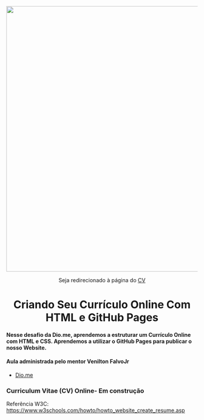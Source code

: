 <p align="center">
    <img width="700" src="https://user-images.githubusercontent.com/102911341/211624878-6723e340-d43f-4234-8dd2-ab66e985d5f6.jpg">
</p>

<p align="center">Seja redirecionado à página do 
<a href="https://suellendiass.github.io/front-end-dicinario/" target="_blank">CV</a></p>




<p> <h1 align="center">Criando Seu Currículo Online Com HTML e GitHub Pages</h1></p>

#### Nesse desafio da Dio.me, aprendemos a  estruturar um Currículo Online com HTML e CSS.  Aprendemos a utilizar  o GitHub Pages para publicar o nosso Website.

#### Aula administrada pelo mentor Venilton FalvoJr

- [Dio.me](https://www.dio.me/)

### Curriculum Vitae (CV) Online- Em construção

Referência W3C: https://www.w3schools.com/howto/howto_website_create_resume.asp
